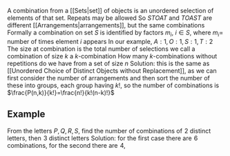 A combination from a [[Sets|set]] of objects is an unordered selection of elements of that set. Repeats may be allowed
So $STOAT$ and $TOAST$ are different [[Arrangements|arrangements]], but the same combinations
Formally a combination on set $S$ is identified by factors $m_{i}$, $i\in S$, where $m_{i}=$ number of times element $i$ appears
In our example, $A:1,O:1,S:1,T:2$ 
The size at combination is the total number of selections we call a combination of size $k$ a $k$-combination
How many $k$-combinations without repetitions do we have from a set of size $n$
Solution: this is the same as [[Unordered Choice of Distinct Objects without Replacement]], as we can first consider the number of arrangements and then sort the number of these into groups, each group having $k!$, so the number of combinations is $\frac{P(n,k)}{k!}=\frac{n!}{k!(n-k)!}$
## Example
From the letters $P,Q,R,S$, find the number of combinations of $\hspace{0pt}2$ distinct letters, then $\hspace{0pt}3$ distinct letters
Solution: for the first case there are $\hspace{0pt}6$ combinations, for the second there are $\hspace{0pt}4$, 
